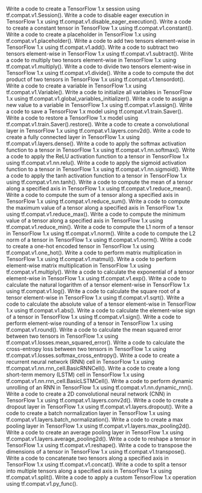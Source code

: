 Write a code to create a TensorFlow 1.x session using tf.compat.v1.Session().
Write a code to disable eager execution in TensorFlow 1.x using tf.compat.v1.disable_eager_execution().
Write a code to create a constant tensor in TensorFlow 1.x using tf.compat.v1.constant().
Write a code to create a placeholder in TensorFlow 1.x using tf.compat.v1.placeholder().
Write a code to add two tensors element-wise in TensorFlow 1.x using tf.compat.v1.add().
Write a code to subtract two tensors element-wise in TensorFlow 1.x using tf.compat.v1.subtract().
Write a code to multiply two tensors element-wise in TensorFlow 1.x using tf.compat.v1.multiply().
Write a code to divide two tensors element-wise in TensorFlow 1.x using tf.compat.v1.divide().
Write a code to compute the dot product of two tensors in TensorFlow 1.x using tf.compat.v1.tensordot().
Write a code to create a variable in TensorFlow 1.x using tf.compat.v1.Variable().
Write a code to initialize all variables in TensorFlow 1.x using tf.compat.v1.global_variables_initializer().
Write a code to assign a new value to a variable in TensorFlow 1.x using tf.compat.v1.assign().
Write a code to save a TensorFlow 1.x model using tf.compat.v1.train.Saver().
Write a code to restore a TensorFlow 1.x model using tf.compat.v1.train.Saver().restore().
Write a code to create a convolutional layer in TensorFlow 1.x using tf.compat.v1.layers.conv2d().
Write a code to create a fully connected layer in TensorFlow 1.x using tf.compat.v1.layers.dense().
Write a code to apply the softmax activation function to a tensor in TensorFlow 1.x using tf.compat.v1.nn.softmax().
Write a code to apply the ReLU activation function to a tensor in TensorFlow 1.x using tf.compat.v1.nn.relu().
Write a code to apply the sigmoid activation function to a tensor in TensorFlow 1.x using tf.compat.v1.nn.sigmoid().
Write a code to apply the tanh activation function to a tensor in TensorFlow 1.x using tf.compat.v1.nn.tanh().
Write a code to compute the mean of a tensor along a specified axis in TensorFlow 1.x using tf.compat.v1.reduce_mean().
Write a code to compute the sum of a tensor along a specified axis in TensorFlow 1.x using tf.compat.v1.reduce_sum().
Write a code to compute the maximum value of a tensor along a specified axis in TensorFlow 1.x using tf.compat.v1.reduce_max().
Write a code to compute the minimum value of a tensor along a specified axis in TensorFlow 1.x using tf.compat.v1.reduce_min().
Write a code to compute the L1 norm of a tensor in TensorFlow 1.x using tf.compat.v1.norm().
Write a code to compute the L2 norm of a tensor in TensorFlow 1.x using tf.compat.v1.norm().
Write a code to create a one-hot encoded tensor in TensorFlow 1.x using tf.compat.v1.one_hot().
Write a code to perform matrix multiplication in TensorFlow 1.x using tf.compat.v1.matmul().
Write a code to perform element-wise matrix multiplication in TensorFlow 1.x using tf.compat.v1.multiply().
Write a code to calculate the exponential of a tensor element-wise in TensorFlow 1.x using tf.compat.v1.exp().
Write a code to calculate the natural logarithm of a tensor element-wise in TensorFlow 1.x using tf.compat.v1.log().
Write a code to calculate the square root of a tensor element-wise in TensorFlow 1.x using tf.compat.v1.sqrt().
Write a code to calculate the absolute value of a tensor element-wise in TensorFlow 1.x using tf.compat.v1.abs().
Write a code to calculate the element-wise sign of a tensor in TensorFlow 1.x using tf.compat.v1.sign().
Write a code to perform element-wise rounding of a tensor in TensorFlow 1.x using tf.compat.v1.round().
Write a code to calculate the mean squared error between two tensors in TensorFlow 1.x using tf.compat.v1.losses.mean_squared_error().
Write a code to calculate the cross-entropy loss between two tensors in TensorFlow 1.x using tf.compat.v1.losses.softmax_cross_entropy().
Write a code to create a recurrent neural network (RNN) cell in TensorFlow 1.x using tf.compat.v1.nn.rnn_cell.BasicRNNCell().
Write a code to create a long short-term memory (LSTM) cell in TensorFlow 1.x using tf.compat.v1.nn.rnn_cell.BasicLSTMCell().
Write a code to perform dynamic unrolling of an RNN in TensorFlow 1.x using tf.compat.v1.nn.dynamic_rnn().
Write a code to create a 2D convolutional neural network (CNN) in TensorFlow 1.x using tf.compat.v1.layers.conv2d().
Write a code to create a dropout layer in TensorFlow 1.x using tf.compat.v1.layers.dropout().
Write a code to create a batch normalization layer in TensorFlow 1.x using tf.compat.v1.layers.batch_normalization().
Write a code to create a max pooling layer in TensorFlow 1.x using tf.compat.v1.layers.max_pooling2d().
Write a code to create an average pooling layer in TensorFlow 1.x using tf.compat.v1.layers.average_pooling2d().
Write a code to reshape a tensor in TensorFlow 1.x using tf.compat.v1.reshape().
Write a code to transpose the dimensions of a tensor in TensorFlow 1.x using tf.compat.v1.transpose().
Write a code to concatenate two tensors along a specified axis in TensorFlow 1.x using tf.compat.v1.concat().
Write a code to split a tensor into multiple tensors along a specified axis in TensorFlow 1.x using tf.compat.v1.split().
Write a code to apply a custom TensorFlow 1.x operation using tf.compat.v1.py_func().
